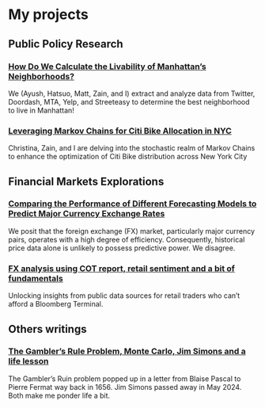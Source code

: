 # My projects

## Public Policy Research

### [How Do We Calculate the Livability of Manhattan’s Neighborhoods?](assets/project/DSIW/livelability.html)
We (Ayush, Hatsuo, Matt, Zain, and I) extract and analyze data from Twitter, Doordash, MTA, Yelp, and Streeteasy to determine the best neighborhood to live in Manhattan!


### [Leveraging Markov Chains for Citi Bike Allocation in NYC](assets/project/MUU-Project_Final.html)
Christina, Zain, and I are delving into the stochastic realm of Markov Chains to enhance the optimization of Citi Bike distribution across New York City

## Financial Markets Explorations

### [Comparing the Performance of Different Forecasting Models to Predict Major Currency Exchange Rates](assets/project/FX_to_html.html)
We posit that the foreign exchange (FX) market, particularly major currency pairs, operates with a high degree of efficiency. Consequently, historical price data alone is unlikely to possess predictive power. We disagree.

### [FX analysis using COT report, retail sentiment and a bit of fundamentals](assets/project/Fundamental_analysis/fundamental.html)
Unlocking insights from public data sources for retail traders who can’t afford a Bloomberg Terminal.

## Others writings
### [The Gambler’s Rule Problem, Monte Carlo, Jim Simons and a life lesson](assets/project/gambler_ruin/gambler_ruin_p.html)
The Gambler’s Ruin problem popped up in a letter from Blaise Pascal to Pierre Fermat way back in 1656. Jim Simons passed away in May 2024. Both make me ponder life a bit.





